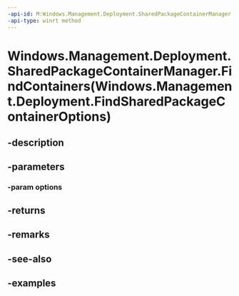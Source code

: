 ```yaml
---
-api-id: M:Windows.Management.Deployment.SharedPackageContainerManager.FindContainers(Windows.Management.Deployment.FindSharedPackageContainerOptions)
-api-type: winrt method
---
```


# Windows.Management.Deployment.SharedPackageContainerManager.FindContainers(Windows.Management.Deployment.FindSharedPackageContainerOptions)

<!--
public System.Collections.Generic.IList<Windows.Management.Deployment.SharedPackageContainer> FindContainers (Windows.Management.Deployment.FindSharedPackageContainerOptions options);
-->


## -description

## -parameters

### -param options

## -returns

## -remarks

## -see-also

## -examples


